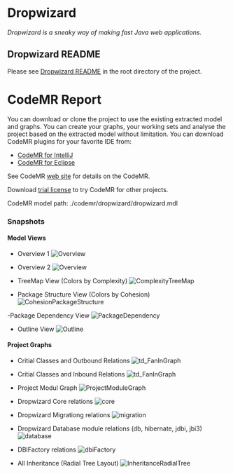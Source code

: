 # Dropwizard

*Dropwizard is a sneaky way of making fast Java web applications.*

## Dropwizard README

Please see [Dropwizard README](README-Dropwizard.md) in the root directory of the project.

CodeMR Report
=================

You can download or clone the project to use the existing extracted model and graphs. 
You can create your graphs, your working sets and analyse the project based on the extracted model without limitation. 
You can download CodeMR plugins for your favorite IDE from:
- [CodeMR for IntelliJ](https://plugins.jetbrains.com/plugin/10811-codemr)
- [CodeMR for Eclipse](https://marketplace.eclipse.org/content/codemr-software-quality-tool) 

See CodeMR [web site](https://www.codemr.co.uk) for details on the CodeMR.

Download [trial license](https://www.codemr.co.uk/downloads) to try CodeMR for other projects.


CodeMR model path: ./codemr/dropwizard/dropwizard.mdl


### Snapshots ###

#### Model Views #### 
- Overview 1
![Overview](codemr/dropwizard/snapshots/Overview.png)


- Overview 2
![Overview](codemr/dropwizard/snapshots/Overview2.png)



- TreeMap View (Colors by Complexity)
![ComplexityTreeMap](codemr/dropwizard/snapshots/ComplexityTreeMap.png)

- Package Structure View (Colors by Cohesion)
![CohesionPackageStructure](codemr/dropwizard/snapshots/CohesionPackageStructure.jpg)

-Package Dependency View 
![PackageDependency](codemr/dropwizard/snapshots/PackageDependency.jpg)

- Outline View 
![Outline](codemr/dropwizard/snapshots/Outline.png)


#### Project Graphs #### 
- Critial Classes and Outbound Relations
 ![td_FanInGraph](codemr/dropwizard/snapshots/td_FanOutRelations.png)

- Critial Classes and Inbound Relations
 ![td_FanInGraph](codemr/dropwizard/snapshots/td_FanInRelations.png)

- Project Modul Graph
![ProjectModuleGraph](codemr/dropwizard/snapshots/ProjectModuleGraph.png)

- Dropwizard Core relations 
![core](codemr/dropwizard/snapshots/core.png)

- Dropwizard Migrationg relations 
![migration](codemr/dropwizard/snapshots/migration.png)

- Dropwizard Database module relations (db, hibernate, jdbi, jbi3)
![database](codemr/dropwizard/snapshots/database.png)

- DBIFactory relations 
![dbiFactory](codemr/dropwizard/snapshots/dbiFactory.png)

- All Inheritance (Radial Tree Layout)
![InheritanceRadialTree](codemr/dropwizard/snapshots/InheritanceRadialTree.png)

